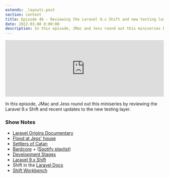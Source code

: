 ```yaml
---
extends: _layouts.post
section: content
title: Episode 48 - Reviewing the Laravel 9.x Shift and new testing layer
date: 2022-03-08 8:00:00
description: In this episode, JMac and Jess round out this miniseries by reviewing the Laravel 9.x Shift and recent updates to the new testing layer.
---
```

<iframe src="https://share.transistor.fm/e/0584fa92" width="100%" height="180" frameborder="0" scrolling="no" seamless="true" style="width:100%; height:180px;"></iframe>

In this episode, JMac and Jess round out this miniseries by reviewing the Laravel 9.x Shift and recent updates to the new testing layer.

### Show Notes
- [Laravel Origins Documentary](https://www.offerzen.com/community/laravel-origins-documentary)
- [Flood at Jess' house](https://youtu.be/ePuYUCnuOvQ)
- [Settlers of Catan](https://www.catan.com/)
- [Bardcore](https://en.wikipedia.org/wiki/Bardcore) + ([Spotify playlist](https://open.spotify.com/playlist/65OFX15A9FGfihlhBJ3dnu))
- [Development Stages](https://jasonmccreary.me/articles/programming-development-stages/)
- [Laravel 9.x Shift](https://laravelshift.com/upgrade-laravel-8-to-laravel-9)
- Shift in the [Laravel Docs](https://laravel.com/docs/9.x/upgrade#estimated-upgrade-time-10-minutes)
- [Shift Workbench](https://laravelshift.com/workbench)
